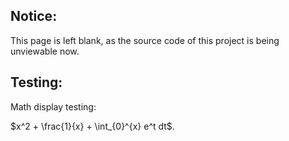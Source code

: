 ## Notice:
This page is left blank, as the source code of this project is being unviewable now.

## Testing:
Math display testing:

$x^2 + \frac{1}{x} + \int_{0}^{x} e^t dt$.
